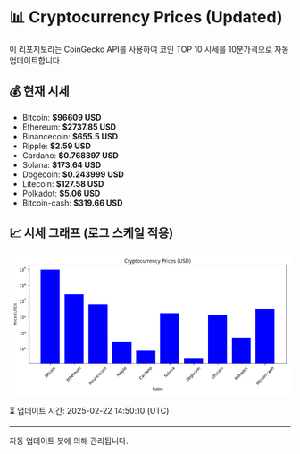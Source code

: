 
# 📊 Cryptocurrency Prices (Updated)

이 리포지토리는 CoinGecko API를 사용하여 코인 TOP 10 시세를 10분가격으로 자동 업데이트합니다.

## 💰 현재 시세
- Bitcoin: **$96609 USD**
- Ethereum: **$2737.85 USD**
- Binancecoin: **$655.5 USD**
- Ripple: **$2.59 USD**
- Cardano: **$0.768397 USD**
- Solana: **$173.64 USD**
- Dogecoin: **$0.243999 USD**
- Litecoin: **$127.58 USD**
- Polkadot: **$5.06 USD**
- Bitcoin-cash: **$319.66 USD**

## 📈 시세 그래프 (로그 스케일 적용)
![Crypto Prices](crypto_prices.png)

⏳ 업데이트 시간: 2025-02-22 14:50:10 (UTC)

---
자동 업데이트 봇에 의해 관리됩니다.
